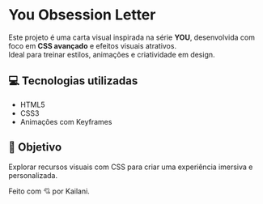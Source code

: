 # You Obsession Letter

Este projeto é uma carta visual inspirada na série **YOU**, desenvolvida com foco em **CSS avançado** e efeitos visuais atrativos.  
Ideal para treinar estilos, animações e criatividade em design.

## 💻 Tecnologias utilizadas
- HTML5
- CSS3
- Animações com Keyframes

## 🎯 Objetivo
Explorar recursos visuais com CSS para criar uma experiência imersiva e personalizada.

Feito com 💘 por Kailani.

